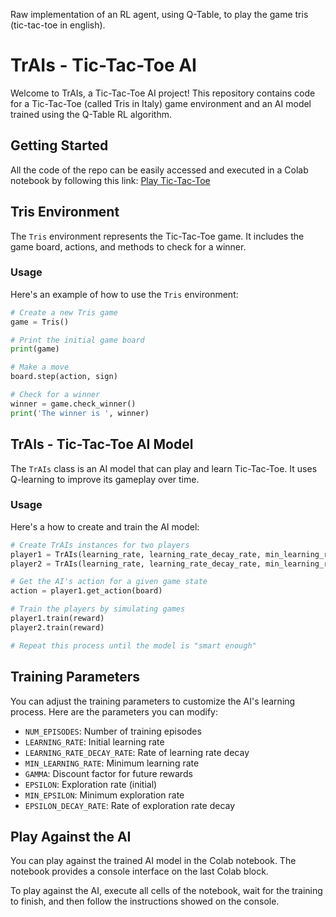 Raw implementation of an RL agent, using Q-Table, to play the game tris (tic-tac-toe in english).


# TrAIs - Tic-Tac-Toe AI

Welcome to TrAIs, a Tic-Tac-Toe AI project! 
This repository contains code for a Tic-Tac-Toe (called Tris in Italy) game environment and an AI model trained using the Q-Table RL algorithm.

## Getting Started

All the code of the repo can be easily accessed and executed in a Colab notebook by following this link: [Play Tic-Tac-Toe](https://colab.research.google.com/github/IGieckI/TrAIs/blob/main/TrAIs.ipynb)

## Tris Environment

The `Tris` environment represents the Tic-Tac-Toe game. It includes the game board, actions, and methods to check for a winner.

### Usage

Here's an example of how to use the `Tris` environment:

```python
# Create a new Tris game
game = Tris()

# Print the initial game board
print(game)

# Make a move
board.step(action, sign)

# Check for a winner
winner = game.check_winner()
print('The winner is ', winner)

```

## TrAIs - Tic-Tac-Toe AI Model

The `TrAIs` class is an AI model that can play and learn Tic-Tac-Toe. It uses Q-learning to improve its gameplay over time.

### Usage

Here's a how to create and train the AI model:

```python
# Create TrAIs instances for two players
player1 = TrAIs(learning_rate, learning_rate_decay_rate, min_learning_rate, gamma, 'X')
player2 = TrAIs(learning_rate, learning_rate_decay_rate, min_learning_rate, gamma, 'O')

# Get the AI's action for a given game state
action = player1.get_action(board)

# Train the players by simulating games
player1.train(reward)
player2.train(reward)

# Repeat this process until the model is "smart enough"
```

## Training Parameters

You can adjust the training parameters to customize the AI's learning process. Here are the parameters you can modify:

- `NUM_EPISODES`: Number of training episodes
- `LEARNING_RATE`: Initial learning rate
- `LEARNING_RATE_DECAY_RATE`: Rate of learning rate decay
- `MIN_LEARNING_RATE`: Minimum learning rate
- `GAMMA`: Discount factor for future rewards
- `EPSILON`: Exploration rate (initial)
- `MIN_EPSILON`: Minimum exploration rate
- `EPSILON_DECAY_RATE`: Rate of exploration rate decay

## Play Against the AI

You can play against the trained AI model in the Colab notebook. The notebook provides a console interface on the last Colab block.

To play against the AI, execute all cells of the notebook, wait for the training to finish, and then follow the instructions showed on the console.